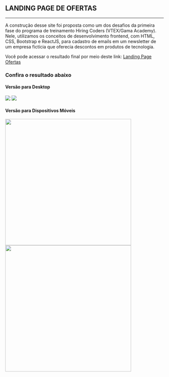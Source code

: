 ## LANDING PAGE DE OFERTAS ##
---
A construção desse site foi proposta como um dos desafios da primeira fase do programa de treinamento Hiring Coders (VTEX/Gama Academy).
Nele, utilizamos os conceitos de desenvolvimento frontend, com HTML, CSS, Bootstrap e ReactJS, para cadastro de emails em um newsletter de um empresa fictícia que oferecia descontos em produtos de tecnologia.

Você pode acessar o resultado final por meio deste link: [Landing Page Ofertas](https://ofertas.netlify.app/)

### Confira o resultado abaixo ###

#### Versão para Desktop ####

<img src="https://media-exp1.licdn.com/dms/image/C4E22AQEY0x7DOBU-nQ/feedshare-shrink_2048_1536/0/1626367496603?e=1631750400&v=beta&t=SBoh4gAW2_ryP4SSbHZJGGrYcB8POnJVno3lug_stEE">
<img src="https://media-exp1.licdn.com/dms/image/C4E22AQEMdtNzC10yqg/feedshare-shrink_2048_1536/0/1626367496738?e=1631750400&v=beta&t=xSEmLdL-6iq4TqF4ZypzNVcU_kpwVBwPbq1zBZ7X-V8">

#### Versão para Dispositivos Móveis ####

<img src="https://media-exp1.licdn.com/dms/image/C4E22AQGR4RF9WucqAw/feedshare-shrink_1280/0/1626367497064?e=1631750400&v=beta&t=5W35XWdb0b-3QQAp3_O0FTazwgnXJiUKTywXg133IWo" width="auto" height="400">
<img src="https://media-exp1.licdn.com/dms/image/C4E22AQHSIifKvEvX0Q/feedshare-shrink_1280/0/1626367496975?e=1631750400&v=beta&t=0_RBGukAF6YmUj8rv04kDM2NivKo1QswbFaInzQNiq0" width="auto" height="400">
